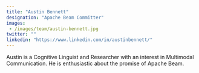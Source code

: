 ```yaml
---
title: "Austin Bennett"
designation: "Apache Beam Committer"
images: 
 - /images/team/austin-bennett.jpg
twitter: ""
linkedin: "https://www.linkedin.com/in/austinbennett/"
---
```


Austin is a Cognitive Linguist and Researcher with an interest in Multimodal Communication. He is enthusiastic about the promise of Apache Beam.
